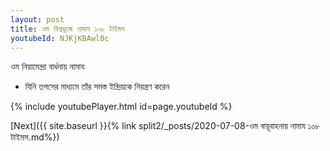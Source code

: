 ```yaml
---
layout: post
title: ওম বিশ্বভূজে নামায ১০৮ টাইমস
youtubeId: NJKjKBAwl0c
---
```

 
 
 ওম নিয়ামেন্দ্রা বার্ধনায় নামায  
 
 -  যিনি তপসের মাধ্যমে তাঁর সমস্ত ইন্দ্রিয়কে নিয়ন্ত্রণ করেন 
 
  
 
  
 
 
 
 
 
 


{% include youtubePlayer.html id=page.youtubeId %}
 
[Next]({{ site.baseurl }}{% link  split2/_posts/2020-07-08-ওম বায়ূবাহনায় নামায ১০৮ টাইমস.md%})
 
